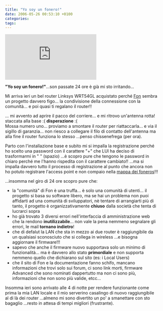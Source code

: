 ```yaml
---
title: "Yo soy un fonero!"
date: 2006-05-26 00:53:10 +0100
categories: 
tags: 
---
```


![Yo soy un fonero!](https://zatoichi.homeip.net/~brain/gallery2/main.php?g2_view=core.DownloadItem&g2_itemId=16177&g2_serialNumber=1) 
 
**"Yo soy un fonero!"**...son passate 24 ore è già mi sto irritando... 

Mi arriva ieri un bel router Linksys WRT54GL acquistato perché [Fon](http://en.fon.com/) sembra un progetto davvero figo... la condivisione della connessione con la comunità... e poi quasi ti regalano il router!! 

... mi avvento ad aprire il pacco del corriere... e mi ritrovo un'antenna rotta! staccata alla base :( **disperazione** :(  
Mossa numero uno... proviamo a smontare il router per riattaccarla... e via il sigillo di garanzia... non riesco a collegare il filo di contatto dell'antenna ma alla fine il router funziona lo stesso ...penso chissenefrega (per ora).

Parto con l'installazione base e subito mi si impalla la registrazione perché ho scelto una password con il carattere "+" che LUI ha deciso di trasformarmi in " " (spazio) ...è scopro pure che tengono le password in chiaro perché me l'hanno rispedita con il carattere cambiato!! ...ma si impalla davvero tutto il processo di registrazione al punto che ancora non ho potuto registrare l'access point e non compaio nella [mappa dei foneros](http://it.maps.fon.com/recenter/11.335229873657227/44.4916685572525/)!!! 

...insomma nel giro di 24 ore scopro pure che: 

- la "comunità" di Fon è una truffa... è solo una comunità di utenti... il progetto si basa su software libero, ma se hai un problema non puoi affidarti ad una comunità di sviluppatori, nè tentare di arrangiarti più di tanto, il progetto è organizzativamente **chiuso** dalla società che tenta di lucrarci sopra
- ho già trovato 3 diversi errori nell'interfaccia di amministrazione web che la rendono **inutilizzabile**... non vale la pena nemmeno segnalare gli errori, le mail **tornano indietro**!
- che di defalut la LAN che sta in mezzo ai due router è raggiungibile da un qualsiasi sconosciuto che si collega in wireless ...e bisogna aggiornare il firmware!!!
- sapevo che anche il firmware nuovo supportava solo un minimo di funzionalità... ma è davvero allo stato **primordiale** e non supporta nemmeno quello che dichiarano sul sito (es: i Local Users)
- che il sito di Fon e la documentazione fanno schifo, mancano informazioni che trovi solo sui forum, ci sono link morti, firmware Advanced che sono nominati dappertutto ma non ci sono più, informazioni che non sono più valide, etcc... 

Insomma ieri sono arrivato alle 4 di notte per rendere funzionante come prima la mia LAN locale e il mio serverino casalingo di nuovo raggiungibile al di là dei router ...almeno mi sono divertito un po' a smanettare con sto bagaglio ...resto in attesa di tempi migliori (frustrante).
